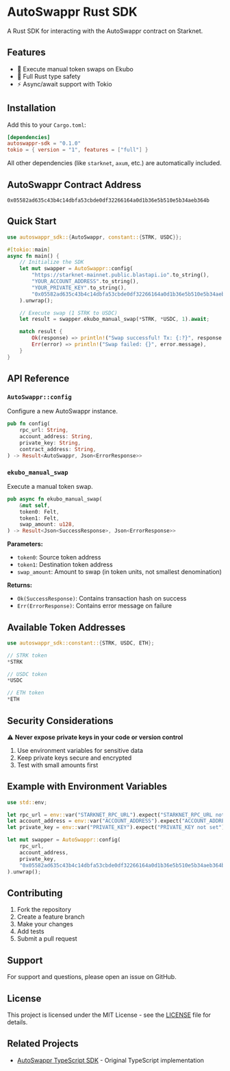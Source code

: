 # AutoSwappr Rust SDK

A Rust SDK for interacting with the AutoSwappr contract on Starknet.

## Features

- 🔄 Execute manual token swaps on Ekubo
- 🦀 Full Rust type safety
- ⚡ Async/await support with Tokio

## Installation

Add this to your `Cargo.toml`:

```toml
[dependencies]
autoswappr-sdk = "0.1.0"
tokio = { version = "1", features = ["full"] }
```

All other dependencies (like `starknet`, `axum`, etc.) are automatically included.

## AutoSwappr Contract Address

```
0x05582ad635c43b4c14dbfa53cbde0df32266164a0d1b36e5b510e5b34aeb364b
```

## Quick Start

```rust
use autoswappr_sdk::{AutoSwappr, constant::{STRK, USDC}};

#[tokio::main]
async fn main() {
    // Initialize the SDK
    let mut swapper = AutoSwappr::config(
        "https://starknet-mainnet.public.blastapi.io".to_string(),
        "YOUR_ACCOUNT_ADDRESS".to_string(),
        "YOUR_PRIVATE_KEY".to_string(),
        "0x05582ad635c43b4c14dbfa53cbde0df32266164a0d1b36e5b510e5b34aeb364b".to_string(),
    ).unwrap();

    // Execute swap (1 STRK to USDC)
    let result = swapper.ekubo_manual_swap(*STRK, *USDC, 1).await;

    match result {
        Ok(response) => println!("Swap successful! Tx: {:?}", response.tx_hash),
        Err(error) => println!("Swap failed: {}", error.message),
    }
}
```

## API Reference

### `AutoSwappr::config`

Configure a new AutoSwappr instance.

```rust
pub fn config(
    rpc_url: String,
    account_address: String,
    private_key: String,
    contract_address: String,
) -> Result<AutoSwappr, Json<ErrorResponse>>
```

### `ekubo_manual_swap`

Execute a manual token swap.

```rust
pub async fn ekubo_manual_swap(
    &mut self,
    token0: Felt,
    token1: Felt,
    swap_amount: u128,
) -> Result<Json<SuccessResponse>, Json<ErrorResponse>>
```

**Parameters:**

- `token0`: Source token address
- `token1`: Destination token address
- `swap_amount`: Amount to swap (in token units, not smallest denomination)

**Returns:**

- `Ok(SuccessResponse)`: Contains transaction hash on success
- `Err(ErrorResponse)`: Contains error message on failure

## Available Token Addresses

```rust
use autoswappr_sdk::constant::{STRK, USDC, ETH};

// STRK token
*STRK

// USDC token
*USDC

// ETH token
*ETH
```

## Security Considerations

⚠️ **Never expose private keys in your code or version control**

1. Use environment variables for sensitive data
2. Keep private keys secure and encrypted
3. Test with small amounts first

## Example with Environment Variables

```rust
use std::env;

let rpc_url = env::var("STARKNET_RPC_URL").expect("STARKNET_RPC_URL not set");
let account_address = env::var("ACCOUNT_ADDRESS").expect("ACCOUNT_ADDRESS not set");
let private_key = env::var("PRIVATE_KEY").expect("PRIVATE_KEY not set");

let mut swapper = AutoSwappr::config(
    rpc_url,
    account_address,
    private_key,
    "0x05582ad635c43b4c14dbfa53cbde0df32266164a0d1b36e5b510e5b34aeb364b".to_string(),
).unwrap();
```

## Contributing

1. Fork the repository
2. Create a feature branch
3. Make your changes
4. Add tests
5. Submit a pull request

## Support

For support and questions, please open an issue on GitHub.

## License

This project is licensed under the MIT License - see the [LICENSE](LICENSE) file for details.

## Related Projects

- [AutoSwappr TypeScript SDK](https://github.com/BlockheaderWeb3-Community/autoswap-sdk) - Original TypeScript implementation
